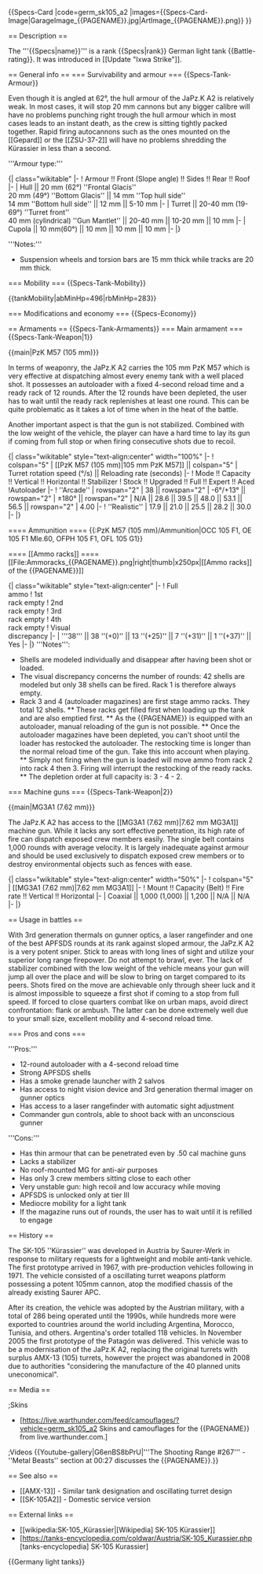 {{Specs-Card
|code=germ_sk105_a2
|images={{Specs-Card-Image|GarageImage_{{PAGENAME}}.jpg|ArtImage_{{PAGENAME}}.png}}
}}

== Description ==
<!-- ''In the description, the first part should be about the history of the creation and combat usage of the vehicle, as well as its key features. In the second part, tell the reader about the ground vehicle in the game. Insert a screenshot of the vehicle, so that if the novice player does not remember the vehicle by name, he will immediately understand what kind of vehicle the article is talking about.'' -->
The '''{{Specs|name}}''' is a rank {{Specs|rank}} German light tank {{Battle-rating}}. It was introduced in [[Update "Ixwa Strike"]].

== General info ==
=== Survivability and armour ===
{{Specs-Tank-Armour}}
<!-- ''Describe armour protection. Note the most well protected and key weak areas. Appreciate the layout of modules as well as the number and location of crew members. Is the level of armour protection sufficient, is the placement of modules helpful for survival in combat? If necessary use a visual template to indicate the most secure and weak zones of the armour.'' -->
Even though it is angled at 62°, the hull armour of the JaPz.K A2 is relatively weak. In most cases, it will stop 20 mm cannons but any bigger calibre will have no problems punching right trough the hull armour which in most cases leads to an instant death, as the crew is sitting tightly packed together. Rapid firing autocannons such as the ones mounted on the [[Gepard]] or the [[ZSU-37-2]] will have no problems shredding the Kürassier in less than a second.

'''Armour type:''' <!-- The types of armour present on the vehicle and their general locations -->
<!-- Example: * Rolled homogeneous armour (Front, Side, Rear, Hull roof)
* Cast homogeneous armour (Turret, Transmission area) -->

{| class="wikitable"
|-
! Armour !! Front (Slope angle) !! Sides !! Rear !! Roof
|-
| Hull || 20 mm (62°) ''Frontal Glacis''  <br> 20 mm (49°) ''Bottom Glacis'' || 14 mm ''Top hull side'' <br> 14 mm ''Bottom hull side'' || 12 mm || 5-10 mm
|-
| Turret || 20-40 mm (19-69°) ''Turret front'' <br> 40 mm (cylindrical) ''Gun Mantlet'' || 20-40 mm || 10-20 mm || 10 mm
|-
| Cupola || 10 mm(60°)  || 10 mm || 10 mm || 10 mm
|-
|}

'''Notes:'''

* Suspension wheels and torsion bars are 15 mm thick while tracks are 20 mm thick.

=== Mobility ===
{{Specs-Tank-Mobility}}
<!-- ''Write about the mobility of the ground vehicle. Estimate the specific power and manoeuvrability, as well as the maximum speed forwards and backwards.'' -->

{{tankMobility|abMinHp=496|rbMinHp=283}}

=== Modifications and economy ===
{{Specs-Economy}}

== Armaments ==
{{Specs-Tank-Armaments}}
=== Main armament ===
{{Specs-Tank-Weapon|1}}
<!-- ''Give the reader information about the characteristics of the main gun. Assess its effectiveness in a battle based on the reloading speed, ballistics and the power of shells. Do not forget about the flexibility of the fire, that is how quickly the cannon can be aimed at the target, open fire on it and aim at another enemy. Add a link to the main article on the gun: <code><nowiki>{{main|Name of the weapon}}</nowiki></code>. Describe in general terms the ammunition available for the main gun. Give advice on how to use them and how to fill the ammunition storage.'' -->
{{main|PzK M57 (105 mm)}}

In terms of weaponry, the JaPz.K A2 carries the 105 mm PzK M57 which is very effective at dispatching almost every enemy tank with a well placed shot. It possesses an autoloader with a fixed 4-second reload time and a ready rack of 12 rounds. After the 12 rounds have been depleted, the user has to wait until the ready rack replenishes at least one round. This can be quite problematic as it takes a lot of time when in the heat of the battle.

Another important aspect is that the gun is not stabilized. Combined with the low weight of the vehicle, the player can have a hard time to lay its gun if coming from full stop or when firing consecutive shots due to recoil.

{| class="wikitable" style="text-align:center" width="100%"
|-
! colspan="5" | [[PzK M57 (105 mm)|105 mm PzK M57]] || colspan="5" | Turret rotation speed (°/s) || Reloading rate (seconds)
|-
! Mode !! Capacity !! Vertical !! Horizontal !! Stabilizer
! Stock !! Upgraded !! Full !! Expert !! Aced
!Autoloader
|-
! ''Arcade''
| rowspan="2" | 38 || rowspan="2" | -6°/+13° || rowspan="2" | ±180° || rowspan="2" | N/A || 28.6 || 39.5 || 48.0 || 53.1 || 56.5 || rowspan="2" | 4.00 
|-
! ''Realistic''
| 17.9 || 21.0 || 25.5 || 28.2 || 30.0
|-
|}

==== Ammunition ====
{{:PzK M57 (105 mm)/Ammunition|OCC 105 F1, OE 105 F1 Mle.60, OFPH 105 F1, OFL 105 G1}}

==== [[Ammo racks]] ====
[[File:Ammoracks_{{PAGENAME}}.png|right|thumb|x250px|[[Ammo racks]] of the {{PAGENAME}}]]
<!-- '''Last updated: 2.7.0.173''' -->
{| class="wikitable" style="text-align:center"
|-
! Full<br>ammo
! 1st<br>rack empty
! 2nd<br>rack empty
! 3rd<br>rack empty
! 4th<br>rack empty
! Visual<br>discrepancy
|-
| '''38''' || 38&nbsp;''(+0)'' || 13&nbsp;''(+25)'' || 7&nbsp;''(+31)'' || 1&nbsp;''(+37)'' || Yes
|-
|}
'''Notes''':

* Shells are modeled individually and disappear after having been shot or loaded.
* The visual discrepancy concerns the number of rounds: 42 shells are modeled but only 38 shells can be fired. Rack 1 is therefore always empty.
* Rack 3 and 4 (autoloader magazines) are first stage ammo racks. They total 12 shells.
** These racks get filled first when loading up the tank and are also emptied first.
** As the {{PAGENAME}} is equipped with an autoloader, manual reloading of the gun is not possible.
** Once the autoloader magazines have been depleted, you can't shoot until the loader has restocked the autoloader. The restocking time is longer than the normal reload time of the gun. Take this into account when playing.
** Simply not firing when the gun is loaded will move ammo from rack 2 into rack 4 then 3. Firing will interrupt the restocking of the ready racks.
** The depletion order at full capacity is: 3 - 4 - 2.

=== Machine guns ===
{{Specs-Tank-Weapon|2}}
<!-- ''Offensive and anti-aircraft machine guns not only allow you to fight some aircraft but also are effective against lightly armoured vehicles. Evaluate machine guns and give recommendations on its use.'' -->
{{main|MG3A1 (7.62 mm)}}

The JaPz.K A2 has access to the [[MG3A1 (7.62 mm)|7.62 mm MG3A1]] machine gun. While it lacks any sort effective penetration, its high rate of fire can dispatch exposed crew members easily. The single belt contains 1,000 rounds with average velocity. It is largely inadequate against armour and should be used exclusively to dispatch exposed crew members or to destroy environmental objects such as fences with ease.

{| class="wikitable" style="text-align:center" width="50%"
|-
! colspan="5" | [[MG3A1 (7.62 mm)|7.62 mm MG3A1]]
|-
! Mount !! Capacity (Belt) !! Fire rate !! Vertical !! Horizontal
|-
| Coaxial || 1,000 (1,000) || 1,200 || N/A || N/A
|-
|}

== Usage in battles ==
<!-- ''Describe the tactics of playing in the vehicle, the features of using vehicles in the team and advice on tactics. Refrain from creating a "guide" - do not impose a single point of view but instead give the reader food for thought. Describe the most dangerous enemies and give recommendations on fighting them. If necessary, note the specifics of the game in different modes (AB, RB, SB).'' -->
With 3rd generation thermals on gunner optics, a laser rangefinder and one of the best APFSDS rounds at its rank against sloped armour, the JaPz.K A2 is a very potent sniper. Stick to areas with long lines of sight and utilize your superior long range firepower. Do not attempt to brawl, ever. The lack of stabilizer combined with the low weight of the vehicle means your gun will jump all over the place and will be slow to bring on target compared to its peers. Shots fired on the move are achievable only through sheer luck and it is almost impossible to squeeze a first shot if coming to a stop from full speed. If forced to close quarters combat like on urban maps, avoid direct confrontation: flank or ambush. The latter can be done extremely well due to your small size, excellent mobility and 4-second reload time.

=== Pros and cons ===
<!-- ''Summarise and briefly evaluate the vehicle in terms of its characteristics and combat effectiveness. Mark its pros and cons in a bulleted list. Try not to use more than 6 points for each of the characteristics. Avoid using categorical definitions such as "bad", "good" and the like - use substitutions with softer forms such as "inadequate" and "effective".'' -->

'''Pros:'''

* 12-round autoloader with a 4-second reload time
* Strong APFSDS shells
* Has a smoke grenade launcher with 2 salvos
* Has access to night vision device and 3rd generation thermal imager on gunner optics
* Has access to a laser rangefinder with automatic sight adjustment
* Commander gun controls, able to shoot back with an unconscious gunner

'''Cons:'''

* Has thin armour that can be penetrated even by .50 cal machine guns
* Lacks a stabilizer
* No roof-mounted MG for anti-air purposes
* Has only 3 crew members sitting close to each other
* Very unstable gun: high recoil and low accuracy while moving
* APFSDS is unlocked only at tier III
* Mediocre mobility for a light tank
* If the magazine runs out of rounds, the user has to wait until it is refilled to engage

== History ==
<!-- ''Describe the history of the creation and combat usage of the vehicle in more detail than in the introduction. If the historical reference turns out to be too long, take it to a separate article, taking a link to the article about the vehicle and adding a block "/History" (example: <nowiki>https://wiki.warthunder.com/(Vehicle-name)/History</nowiki>) and add a link to it here using the <code>main</code> template. Be sure to reference text and sources by using <code><nowiki><ref></ref></nowiki></code>, as well as adding them at the end of the article with <code><nowiki><references /></nowiki></code>. This section may also include the vehicle's dev blog entry (if applicable) and the in-game encyclopedia description (under <code><nowiki>=== In-game description ===</nowiki></code>, also if applicable).'' -->

The SK-105 ''Kürassier'' was developed in Austria by Saurer-Werk in response to military requests for a lightweight and mobile anti-tank vehicle. The first prototype arrived in 1967, with pre-production vehicles following in 1971. The vehicle consisted of a oscillating turret weapons platform possessing a potent 105mm cannon, atop the modified chassis of the already existing Saurer APC.

After its creation, the vehicle was adopted by the Austrian military, with a total of 286 being operated until the 1990s, while hundreds more were exported to countries around the world including Argentina, Morocco, Tunisia, and others. Argentina's order totalled 118 vehicles. In November 2005 the first prototype of the Patagón was delivered. This vehicle was to be a modernisation of the JaPz.K A2, replacing the original turrets with surplus AMX-13 (105) turrets, however the project was abandoned in 2008 due to authorities "considering the manufacture of the 40 planned units uneconomical".

== Media ==
<!-- ''Excellent additions to the article would be video guides, screenshots from the game, and photos.'' -->

;Skins

* [https://live.warthunder.com/feed/camouflages/?vehicle=germ_sk105_a2 Skins and camouflages for the {{PAGENAME}} from live.warthunder.com.]

;Videos
{{Youtube-gallery|G6enBS8bPrU|'''The Shooting Range #267''' - ''Metal Beasts'' section at 00:27 discusses the {{PAGENAME}}.}}

== See also ==
<!-- ''Links to the articles on the War Thunder Wiki that you think will be useful for the reader, for example:''
* ''reference to the series of the vehicles;''
* ''links to approximate analogues of other nations and research trees.'' -->

* [[AMX-13]] - Similar tank designation and oscillating turret design
* [[SK-105A2]] - Domestic service version

== External links ==
<!-- ''Paste links to sources and external resources, such as:''
* ''topic on the official game forum;''
* ''other literature.'' -->

* [[wikipedia:SK-105_Kürassier|[Wikipedia] SK-105 Kürassier]]
* [https://tanks-encyclopedia.com/coldwar/Austria/SK-105_Kurassier.php <nowiki>[tanks-encyclopedia] SK-105 Kurassier</nowiki>]

{{Germany light tanks}}